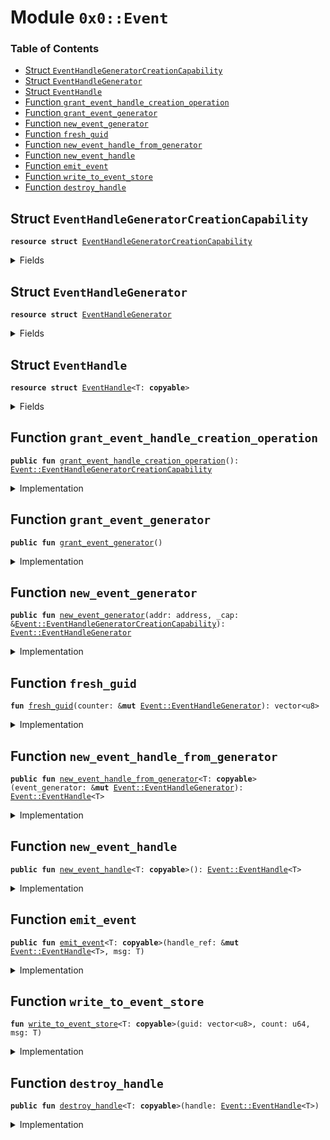 
<a name="0x0_Event"></a>

# Module `0x0::Event`

### Table of Contents

-  [Struct `EventHandleGeneratorCreationCapability`](#0x0_Event_EventHandleGeneratorCreationCapability)
-  [Struct `EventHandleGenerator`](#0x0_Event_EventHandleGenerator)
-  [Struct `EventHandle`](#0x0_Event_EventHandle)
-  [Function `grant_event_handle_creation_operation`](#0x0_Event_grant_event_handle_creation_operation)
-  [Function `grant_event_generator`](#0x0_Event_grant_event_generator)
-  [Function `new_event_generator`](#0x0_Event_new_event_generator)
-  [Function `fresh_guid`](#0x0_Event_fresh_guid)
-  [Function `new_event_handle_from_generator`](#0x0_Event_new_event_handle_from_generator)
-  [Function `new_event_handle`](#0x0_Event_new_event_handle)
-  [Function `emit_event`](#0x0_Event_emit_event)
-  [Function `write_to_event_store`](#0x0_Event_write_to_event_store)
-  [Function `destroy_handle`](#0x0_Event_destroy_handle)



<a name="0x0_Event_EventHandleGeneratorCreationCapability"></a>

## Struct `EventHandleGeneratorCreationCapability`



<pre><code><b>resource</b> <b>struct</b> <a href="#0x0_Event_EventHandleGeneratorCreationCapability">EventHandleGeneratorCreationCapability</a>
</code></pre>



<details>
<summary>Fields</summary>


<dl>
<dt>

<code>dummy_field: bool</code>
</dt>
<dd>

</dd>
</dl>


</details>

<a name="0x0_Event_EventHandleGenerator"></a>

## Struct `EventHandleGenerator`



<pre><code><b>resource</b> <b>struct</b> <a href="#0x0_Event_EventHandleGenerator">EventHandleGenerator</a>
</code></pre>



<details>
<summary>Fields</summary>


<dl>
<dt>

<code>counter: u64</code>
</dt>
<dd>

</dd>
<dt>

<code>addr: address</code>
</dt>
<dd>

</dd>
</dl>


</details>

<a name="0x0_Event_EventHandle"></a>

## Struct `EventHandle`



<pre><code><b>resource</b> <b>struct</b> <a href="#0x0_Event_EventHandle">EventHandle</a>&lt;T: <b>copyable</b>&gt;
</code></pre>



<details>
<summary>Fields</summary>


<dl>
<dt>

<code>counter: u64</code>
</dt>
<dd>

</dd>
<dt>

<code>guid: vector&lt;u8&gt;</code>
</dt>
<dd>

</dd>
</dl>


</details>

<a name="0x0_Event_grant_event_handle_creation_operation"></a>

## Function `grant_event_handle_creation_operation`



<pre><code><b>public</b> <b>fun</b> <a href="#0x0_Event_grant_event_handle_creation_operation">grant_event_handle_creation_operation</a>(): <a href="#0x0_Event_EventHandleGeneratorCreationCapability">Event::EventHandleGeneratorCreationCapability</a>
</code></pre>



<details>
<summary>Implementation</summary>


<pre><code><b>public</b> <b>fun</b> <a href="#0x0_Event_grant_event_handle_creation_operation">grant_event_handle_creation_operation</a>(): <a href="#0x0_Event_EventHandleGeneratorCreationCapability">EventHandleGeneratorCreationCapability</a> {
    Transaction::assert(Transaction::sender() == 0xA550C18, 0);
    <a href="#0x0_Event_EventHandleGeneratorCreationCapability">EventHandleGeneratorCreationCapability</a>{}
}
</code></pre>



</details>

<a name="0x0_Event_grant_event_generator"></a>

## Function `grant_event_generator`



<pre><code><b>public</b> <b>fun</b> <a href="#0x0_Event_grant_event_generator">grant_event_generator</a>()
</code></pre>



<details>
<summary>Implementation</summary>


<pre><code><b>public</b> <b>fun</b> <a href="#0x0_Event_grant_event_generator">grant_event_generator</a>() {
    Transaction::assert(<a href="libra_time.md#0x0_LibraTimestamp_is_genesis">LibraTimestamp::is_genesis</a>(), 0);
    move_to_sender(<a href="#0x0_Event_EventHandleGenerator">EventHandleGenerator</a> { counter: 0, addr: Transaction::sender() })
}
</code></pre>



</details>

<a name="0x0_Event_new_event_generator"></a>

## Function `new_event_generator`



<pre><code><b>public</b> <b>fun</b> <a href="#0x0_Event_new_event_generator">new_event_generator</a>(addr: address, _cap: &<a href="#0x0_Event_EventHandleGeneratorCreationCapability">Event::EventHandleGeneratorCreationCapability</a>): <a href="#0x0_Event_EventHandleGenerator">Event::EventHandleGenerator</a>
</code></pre>



<details>
<summary>Implementation</summary>


<pre><code><b>public</b> <b>fun</b> <a href="#0x0_Event_new_event_generator">new_event_generator</a>(
    addr: address,
    _cap: &<a href="#0x0_Event_EventHandleGeneratorCreationCapability">EventHandleGeneratorCreationCapability</a>
): <a href="#0x0_Event_EventHandleGenerator">EventHandleGenerator</a> <b>acquires</b> <a href="#0x0_Event_EventHandleGenerator">EventHandleGenerator</a> {
    <b>if</b> (::exists&lt;<a href="#0x0_Event_EventHandleGenerator">EventHandleGenerator</a>&gt;(addr) && <a href="libra_time.md#0x0_LibraTimestamp_is_genesis">LibraTimestamp::is_genesis</a>()) {
        // <b>if</b> the account already has an event handle generator, <b>return</b> it instead of creating
        // a new one. the reason: it may have already been used <b>to</b> generate event handles and
        // thus may have a nonzero `counter`.
        // this should only happen during genesis bootstrapping, and only for the association
        // account and the config account.
        // TODO: see <b>if</b> we can eliminate this hack + the initialize() function
        Transaction::assert(Transaction::sender() == 0xA550C18 || Transaction::sender() == 0xF1A95, 0);
        Transaction::assert(addr == 0xA550C18 || addr == 0xF1A95, 0);

        move_from&lt;<a href="#0x0_Event_EventHandleGenerator">EventHandleGenerator</a>&gt;(addr)
    } <b>else</b> {
        <a href="#0x0_Event_EventHandleGenerator">EventHandleGenerator</a>{ counter: 0, addr }
    }
}
</code></pre>



</details>

<a name="0x0_Event_fresh_guid"></a>

## Function `fresh_guid`



<pre><code><b>fun</b> <a href="#0x0_Event_fresh_guid">fresh_guid</a>(counter: &<b>mut</b> <a href="#0x0_Event_EventHandleGenerator">Event::EventHandleGenerator</a>): vector&lt;u8&gt;
</code></pre>



<details>
<summary>Implementation</summary>


<pre><code><b>fun</b> <a href="#0x0_Event_fresh_guid">fresh_guid</a>(counter: &<b>mut</b> <a href="#0x0_Event_EventHandleGenerator">EventHandleGenerator</a>): vector&lt;u8&gt; {
    <b>let</b> sender_bytes = <a href="lcs.md#0x0_LCS_to_bytes">LCS::to_bytes</a>(&counter.addr);
    <b>let</b> count_bytes = <a href="lcs.md#0x0_LCS_to_bytes">LCS::to_bytes</a>(&counter.counter);
    counter.counter = counter.counter + 1;

    // <a href="#0x0_Event_EventHandleGenerator">EventHandleGenerator</a> goes first just in case we want <b>to</b> extend address in the future.
    <a href="vector.md#0x0_Vector_append">Vector::append</a>(&<b>mut</b> count_bytes, sender_bytes);

    count_bytes
}
</code></pre>



</details>

<a name="0x0_Event_new_event_handle_from_generator"></a>

## Function `new_event_handle_from_generator`



<pre><code><b>public</b> <b>fun</b> <a href="#0x0_Event_new_event_handle_from_generator">new_event_handle_from_generator</a>&lt;T: <b>copyable</b>&gt;(event_generator: &<b>mut</b> <a href="#0x0_Event_EventHandleGenerator">Event::EventHandleGenerator</a>): <a href="#0x0_Event_EventHandle">Event::EventHandle</a>&lt;T&gt;
</code></pre>



<details>
<summary>Implementation</summary>


<pre><code><b>public</b> <b>fun</b> <a href="#0x0_Event_new_event_handle_from_generator">new_event_handle_from_generator</a>&lt;T: <b>copyable</b>&gt;(event_generator: &<b>mut</b> <a href="#0x0_Event_EventHandleGenerator">EventHandleGenerator</a>): <a href="#0x0_Event_EventHandle">EventHandle</a>&lt;T&gt; {
    <a href="#0x0_Event_EventHandle">EventHandle</a>&lt;T&gt; {counter: 0, guid: <a href="#0x0_Event_fresh_guid">fresh_guid</a>(event_generator)}
}
</code></pre>



</details>

<a name="0x0_Event_new_event_handle"></a>

## Function `new_event_handle`



<pre><code><b>public</b> <b>fun</b> <a href="#0x0_Event_new_event_handle">new_event_handle</a>&lt;T: <b>copyable</b>&gt;(): <a href="#0x0_Event_EventHandle">Event::EventHandle</a>&lt;T&gt;
</code></pre>



<details>
<summary>Implementation</summary>


<pre><code><b>public</b> <b>fun</b> <a href="#0x0_Event_new_event_handle">new_event_handle</a>&lt;T: <b>copyable</b>&gt;(): <a href="#0x0_Event_EventHandle">EventHandle</a>&lt;T&gt;
<b>acquires</b> <a href="#0x0_Event_EventHandleGenerator">EventHandleGenerator</a> {
    <b>let</b> event_generator = borrow_global_mut&lt;<a href="#0x0_Event_EventHandleGenerator">EventHandleGenerator</a>&gt;(Transaction::sender());
    <a href="#0x0_Event_new_event_handle_from_generator">new_event_handle_from_generator</a>(event_generator)
}
</code></pre>



</details>

<a name="0x0_Event_emit_event"></a>

## Function `emit_event`



<pre><code><b>public</b> <b>fun</b> <a href="#0x0_Event_emit_event">emit_event</a>&lt;T: <b>copyable</b>&gt;(handle_ref: &<b>mut</b> <a href="#0x0_Event_EventHandle">Event::EventHandle</a>&lt;T&gt;, msg: T)
</code></pre>



<details>
<summary>Implementation</summary>


<pre><code><b>public</b> <b>fun</b> <a href="#0x0_Event_emit_event">emit_event</a>&lt;T: <b>copyable</b>&gt;(handle_ref: &<b>mut</b> <a href="#0x0_Event_EventHandle">EventHandle</a>&lt;T&gt;, msg: T) {
    <b>let</b> guid = *&handle_ref.guid;

    <a href="#0x0_Event_write_to_event_store">write_to_event_store</a>&lt;T&gt;(guid, handle_ref.counter, msg);
    handle_ref.counter = handle_ref.counter + 1;
}
</code></pre>



</details>

<a name="0x0_Event_write_to_event_store"></a>

## Function `write_to_event_store`



<pre><code><b>fun</b> <a href="#0x0_Event_write_to_event_store">write_to_event_store</a>&lt;T: <b>copyable</b>&gt;(guid: vector&lt;u8&gt;, count: u64, msg: T)
</code></pre>



<details>
<summary>Implementation</summary>


<pre><code><b>native</b> <b>fun</b> <a href="#0x0_Event_write_to_event_store">write_to_event_store</a>&lt;T: <b>copyable</b>&gt;(guid: vector&lt;u8&gt;, count: u64, msg: T);
</code></pre>



</details>

<a name="0x0_Event_destroy_handle"></a>

## Function `destroy_handle`



<pre><code><b>public</b> <b>fun</b> <a href="#0x0_Event_destroy_handle">destroy_handle</a>&lt;T: <b>copyable</b>&gt;(handle: <a href="#0x0_Event_EventHandle">Event::EventHandle</a>&lt;T&gt;)
</code></pre>



<details>
<summary>Implementation</summary>


<pre><code><b>public</b> <b>fun</b> <a href="#0x0_Event_destroy_handle">destroy_handle</a>&lt;T: <b>copyable</b>&gt;(handle: <a href="#0x0_Event_EventHandle">EventHandle</a>&lt;T&gt;) {
    <a href="#0x0_Event_EventHandle">EventHandle</a>&lt;T&gt; { counter: _, guid: _ } = handle;
}
</code></pre>



</details>
